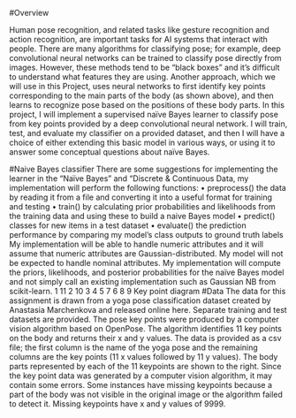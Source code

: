 #Overview

Human pose recognition, and related tasks like gesture recognition and action recognition, are important tasks for AI systems that interact with people. There are many algorithms for classifying pose; for example, deep convolutional neural networks can be trained to classify pose directly from images. However, these methods tend to be “black boxes” and it’s difficult to understand what features they are using. Another approach, which we will use in this Project, uses neural networks to first identify key points corresponding to the main parts of the body (as shown above), and then learns to recognize pose based on the positions of these body parts. In this project, I will implement a supervised naïve Bayes learner to classify pose from key points provided by a deep convolutional neural network. I will train, test, and evaluate my classifier on a provided dataset, and then I will have a choice of either extending this basic model in various ways, or using it to answer some conceptual questions about naïve Bayes.

#Naive Bayes classifier
 There are some suggestions for implementing the learner in the “Naïve Bayes” and “Discrete & Continuous Data, my implementation will perform the following functions: 
• preprocess() the data by reading it from a file and converting it into a useful format for training and testing 
• train() by calculating prior probabilities and likelihoods from the training data and using these to build a naive Bayes model 
• predict() classes for new items in a test dataset 
• evaluate() the prediction performance by comparing my model’s class outputs to ground truth labels
 	My implementation will be able to handle numeric attributes and it will assume that numeric attributes are Gaussian-distributed. My model will not be expected to handle nominal attributes. My implementation will compute the priors, likelihoods, and posterior probabilities for the naïve Bayes model and not simply call an existing implementation such as Gaussian NB from scikit-learn. 1 11 2 10 3 4 5 7 6 8 9 Key point diagram 
#Data 
The data for this assignment is drawn from a yoga pose classification dataset created by Anastasia Marchenkova and released online here. Separate training and test datasets are provided. 
The pose key points were produced by a computer vision algorithm based on OpenPose. The algorithm identifies 11 key points on the body and returns their x and y values. The data is provided as a csv file; the first column is the name of the yoga pose and the remaining columns are the key points (11 x values followed by 11 y values). The body parts represented by each of the 11 keypoints are shown to the right. 
Since the key point data was generated by a computer vision algorithm, it may contain some errors. Some instances have missing keypoints because a part of the body was not visible in the original image or the algorithm failed to detect it. Missing keypoints have x and y values of 9999.
